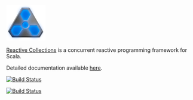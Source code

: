<img src='reactress-title-96.png'></img>

[Reactive Collections](http://reactive-collections.com) is a concurrent reactive programming framework for Scala.

Detailed documentation available [here](http://reactive-collections.com/learn).


[![Build Status](https://travis-ci.org/storm-enroute/reactive-collections.svg?branch=master)](https://travis-ci.org/storm-enroute/reactive-collections)

[![Build Status](https://ci.storm-enroute.com:8080/buildStatus/icon?job=public-reactive-collections)](https://ci.storm-enroute.com:8080/job/public-reactive-collections/)


